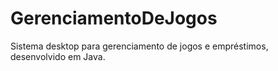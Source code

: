 # GerenciamentoDeJogos
Sistema desktop para gerenciamento de jogos e empréstimos, desenvolvido em Java.
